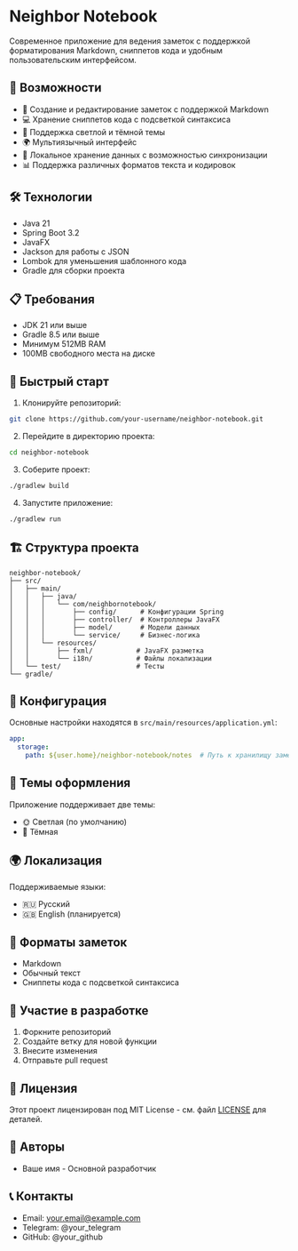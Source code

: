 # Neighbor Notebook

Современное приложение для ведения заметок с поддержкой форматирования Markdown, сниппетов кода и удобным пользовательским интерфейсом.

## 🚀 Возможности

- 📝 Создание и редактирование заметок с поддержкой Markdown
- 💻 Хранение сниппетов кода с подсветкой синтаксиса
- 🎨 Поддержка светлой и тёмной темы
- 🌍 Мультиязычный интерфейс
- 💾 Локальное хранение данных с возможностью синхронизации
- 📊 Поддержка различных форматов текста и кодировок

## 🛠 Технологии

- Java 21
- Spring Boot 3.2
- JavaFX
- Jackson для работы с JSON
- Lombok для уменьшения шаблонного кода
- Gradle для сборки проекта

## 📋 Требования

- JDK 21 или выше
- Gradle 8.5 или выше
- Минимум 512MB RAM
- 100MB свободного места на диске

## 🚀 Быстрый старт

1. Клонируйте репозиторий:
```bash
git clone https://github.com/your-username/neighbor-notebook.git
```

2. Перейдите в директорию проекта:
```bash
cd neighbor-notebook
```

3. Соберите проект:
```bash
./gradlew build
```

4. Запустите приложение:
```bash
./gradlew run
```

## 🏗 Структура проекта

```
neighbor-notebook/
├── src/
│   ├── main/
│   │   ├── java/
│   │   │   └── com/neighbornotebook/
│   │   │       ├── config/      # Конфигурации Spring
│   │   │       ├── controller/  # Контроллеры JavaFX
│   │   │       ├── model/       # Модели данных
│   │   │       └── service/     # Бизнес-логика
│   │   └── resources/
│   │       ├── fxml/           # JavaFX разметка
│   │       └── i18n/           # Файлы локализации
│   └── test/                   # Тесты
└── gradle/
```

## 🔧 Конфигурация

Основные настройки находятся в `src/main/resources/application.yml`:

```yaml
app:
  storage:
    path: ${user.home}/neighbor-notebook/notes  # Путь к хранилищу заметок
```

## 🎨 Темы оформления

Приложение поддерживает две темы:
- 🌞 Светлая (по умолчанию)
- 🌙 Тёмная

## 🌍 Локализация

Поддерживаемые языки:
- 🇷🇺 Русский
- 🇬🇧 English (планируется)

## 📝 Форматы заметок

- Markdown
- Обычный текст
- Сниппеты кода с подсветкой синтаксиса

## 🤝 Участие в разработке

1. Форкните репозиторий
2. Создайте ветку для новой функции
3. Внесите изменения
4. Отправьте pull request

## 📄 Лицензия

Этот проект лицензирован под MIT License - см. файл [LICENSE](LICENSE) для деталей.

## 👥 Авторы

- Ваше имя - Основной разработчик

## 📞 Контакты

- Email: your.email@example.com
- Telegram: @your_telegram
- GitHub: @your_github 